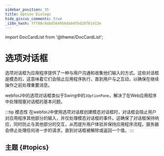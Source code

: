 ```yaml
---
sidebar_position: 35
title: Option Dialogs
hide_giscus_comments: true
_i18n_hash: 7ff00c0abd564956da84fbd20761413e
---
```

<!-- vale off -->
import DocCardList from '@theme/DocCardList';

# 选项对话框
<!-- vale on -->

选项对话框为应用程序提供了一种与用户沟通和收集他们输入的方式。这些对话框是模态的，这意味着它们会阻止应用程序执行，直到用户与之互动，以确保在继续操作之前处理重要消息。

webforJ中的选项对话框类似于Swing中的`JOptionPane`，解决了在Web应用程序中处理阻塞对话框的基本问题。

:::tip 模态性
在webforJ中使用选项对话框创建模态对话框时，对话框会阻止用户对应用程序其他部分的输入，并仅处理模态对话框的事件。这确保了对话框保持响应，同时防止与其他部分的交互，从而提升用户体验并保持应用程序流程。服务器会停止处理任何进一步的请求，直到对话框被解除或返回一个值。
:::

## 主题 {#topics}

<DocCardList className="topics-section" />
